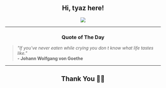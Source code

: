 <h2 align="center"> Hi, tyaz here!</h2>

<p align="center">
<a href="https://github.com/tyazx" alt="github streak"><img src="https://dvst-streak.herokuapp.com/?user=tyazx&theme=tokyonight&fire=DD472C"></a>
</p>

<hr>
<h3 align="center">Quote of The Day</h3>
<p align="center">
<blockquote>
<i>"If you've never eaten while crying you don t know what life tastes like."</i>
<br>
<b>- Johann Wolfgang von Goethe</b>
</blockquote>
</p>


<hr>
<h2 align="center">Thank You 🙏🏼</h2>
